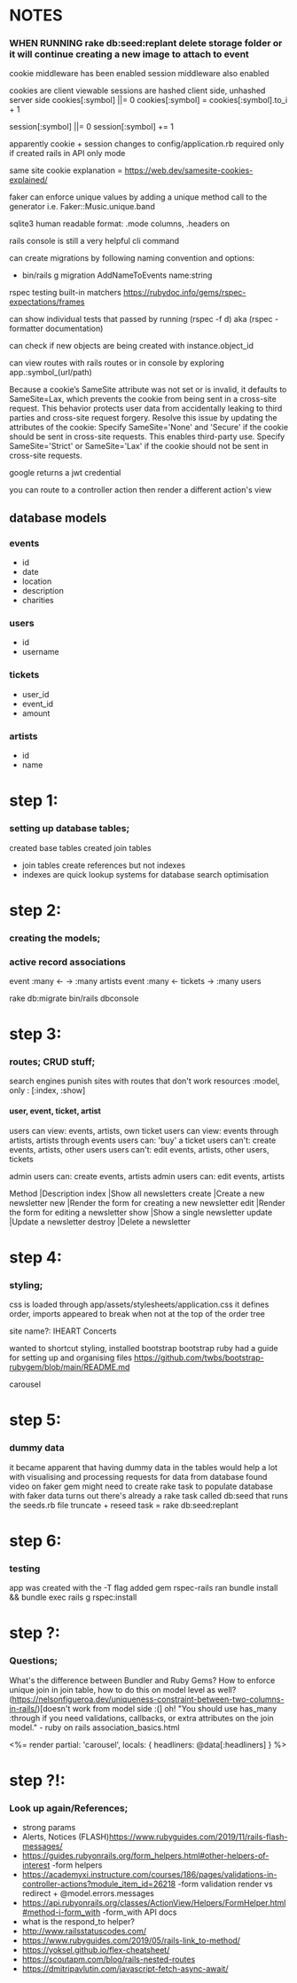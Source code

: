 # NOTES
### WHEN RUNNING rake db:seed:replant delete storage folder or it will continue creating a new image to attach to event

cookie middleware has been enabled
session middleware also enabled

cookies are client viewable
sessions are hashed client side, unhashed server side
cookies[:symbol] ||= 0
cookies[:symbol] = cookies[:symbol].to_i + 1

session[:symbol] ||= 0
session[:symbol] += 1

apparently cookie + session changes to config/application.rb required only if created rails in API only mode

same site cookie explanation = https://web.dev/samesite-cookies-explained/

faker can enforce unique values by adding a unique method call to the generator i.e. Faker::Music.unique.band 

sqlite3 human readable format: .mode columns, .headers on

rails console is still a very helpful cli command

can create migrations by following naming convention and options:
  - bin/rails g migration AddNameToEvents name:string

rspec testing built-in matchers
https://rubydoc.info/gems/rspec-expectations/frames

can show individual tests that passed by running (rspec -f d) aka (rspec -formatter documentation)

can check if new objects are being created with instance.object_id

can view routes with rails routes or in console by exploring app.:symbol_(url/path)

Because a cookie’s SameSite attribute was not set or is invalid, it defaults to SameSite=Lax, which prevents the cookie from being sent in a cross-site request. This behavior protects user data from accidentally leaking to third parties and cross-site request forgery.
Resolve this issue by updating the attributes of the cookie:
Specify SameSite='None' and 'Secure' if the cookie should be sent in cross-site requests. This enables third-party use.
Specify SameSite='Strict' or SameSite='Lax' if the cookie should not be sent in cross-site requests.

google returns a jwt credential

you can route to a controller action then render a different action's view

## database models

### events
- id
- date
- location
- description
- charities

### users
- id
- username

### tickets
- user_id
- event_id
- amount

### artists
- id
- name

# step 1:
### setting up database tables;
created base tables
created join tables
  - join tables create references but not indexes
  - indexes are quick lookup systems for database search optimisation

# step 2:
### creating the models;
### active record associations

event :many <-  -> :many artists
event :many <- tickets -> :many users

rake db:migrate
bin/rails dbconsole

# step 3:
### routes; CRUD stuff;
search engines punish sites with routes that don't work
resources :model, only : [:index, :show]

#### user, event, ticket, artist
users can view: events, artists, own ticket
users can view: events through artists, artists through events
users can: 'buy' a ticket
users can't: create events, artists, other users
users can't: edit events, artists, other users, tickets

admin users can: create events, artists
admin users can: edit events, artists

Method  |Description
index	  |Show all newsletters
create	|Create a new newsletter
new	    |Render the form for creating a new newsletter
edit	  |Render the form for editing a newsletter
show	  |Show a single newsletter
update	|Update a newsletter
destroy	|Delete a newsletter

# step 4:
### styling;

css is loaded through app/assets/stylesheets/application.css
it defines order, imports appeared to break when not at the top of the order tree

site name?: IHEART Concerts

wanted to shortcut styling, installed bootstrap
bootstrap ruby had a guide for setting up and organising files
https://github.com/twbs/bootstrap-rubygem/blob/main/README.md

carousel

# step 5:
### dummy data

it became apparent that having dummy data in the tables would help a lot with visualising and processing requests for data from database
found video on faker gem
might need to create rake task to populate database with faker data
turns out there's already a rake task called db:seed that runs the seeds.rb file
truncate + reseed task = rake db:seed:replant

# step 6:
### testing

app was created with the -T flag
added gem rspec-rails
ran bundle install && bundle exec rails g rspec:install

# step ?:
### Questions;

What's the difference between Bundler and Ruby Gems?
How to enforce unique join in join table, how to do this on model level as well? (https://nelsonfigueroa.dev/uniqueness-constraint-between-two-columns-in-rails/)[doesn't work from model side :(]
oh! "You should use has_many :through if you need validations, callbacks, or extra attributes on the join model." - ruby on rails association_basics.html

<%= render partial: 'carousel', locals: { headliners: @data[:headliners] } %>

# step ?!:
### Look up again/References;
- strong params
- Alerts, Notices (FLASH)https://www.rubyguides.com/2019/11/rails-flash-messages/
- https://guides.rubyonrails.org/form_helpers.html#other-helpers-of-interest -form helpers
- https://academyxi.instructure.com/courses/186/pages/validations-in-controller-actions?module_item_id=26218 -form validation render vs redirect + @model.errors.messages
- https://api.rubyonrails.org/classes/ActionView/Helpers/FormHelper.html#method-i-form_with -form_with API docs
- what is the respond_to helper?
- http://www.railsstatuscodes.com/
- https://www.rubyguides.com/2019/05/rails-link_to-method/
- https://yoksel.github.io/flex-cheatsheet/
- https://scoutapm.com/blog/rails-nested-routes
- https://dmitripavlutin.com/javascript-fetch-async-await/